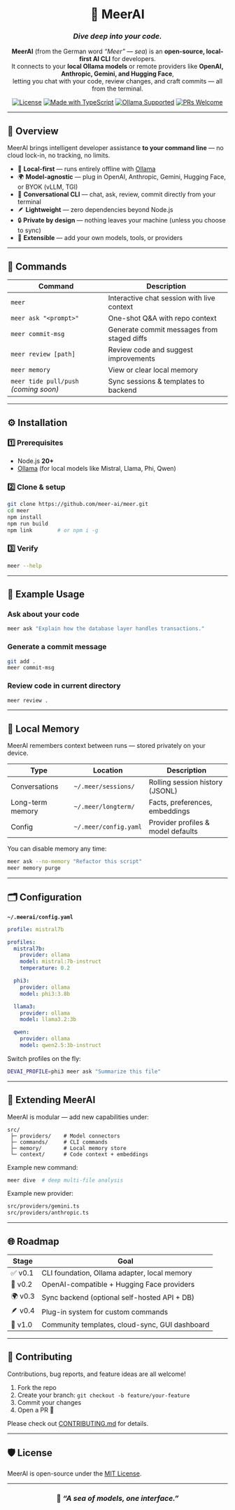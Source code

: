 <div align="center">

# 🌊 **MeerAI**
### _Dive deep into your code._

**MeerAI** (from the German word _“Meer”_ — *sea*) is an **open-source, local-first AI CLI** for developers.  
It connects to your **local Ollama models** or remote providers like **OpenAI, Anthropic, Gemini, and Hugging Face**,  
letting you chat with your code, review changes, and craft commits — all from the terminal.

[![License](https://img.shields.io/github/license/meerai/meer)](LICENSE)
[![Made with TypeScript](https://img.shields.io/badge/made%20with-TypeScript-blue.svg)](https://www.typescriptlang.org/)
[![Ollama Supported](https://img.shields.io/badge/Ollama-Supported-green.svg)](https://ollama.ai)
[![PRs Welcome](https://img.shields.io/badge/PRs-welcome-brightgreen.svg)](CONTRIBUTING.md)

</div>

---

## 🚀 Overview

MeerAI brings intelligent developer assistance **to your command line** — no cloud lock-in, no tracking, no limits.

- 🧠 **Local-first** — runs entirely offline with [Ollama](https://ollama.ai)
- 🌍 **Model-agnostic** — plug in OpenAI, Anthropic, Gemini, Hugging Face, or BYOK (vLLM, TGI)
- 💬 **Conversational CLI** — chat, ask, review, commit directly from your terminal
- 🪶 **Lightweight** — zero dependencies beyond Node.js
- 🔒 **Private by design** — nothing leaves your machine (unless you choose to sync)
- 🧩 **Extensible** — add your own models, tools, or providers

---

## 🧭 Commands

| Command | Description |
|----------|-------------|
| `meer` | Interactive chat session with live context |
| `meer ask "<prompt>"` | One-shot Q&A with repo context |
| `meer commit-msg` | Generate commit messages from staged diffs |
| `meer review [path]` | Review code and suggest improvements |
| `meer memory` | View or clear local memory |
| `meer tide pull/push` _(coming soon)_ | Sync sessions & templates to backend |

---

## ⚙️ Installation

### 1️⃣ Prerequisites
- Node.js **20+**
- [Ollama](https://ollama.ai) (for local models like Mistral, Llama, Phi, Qwen)

### 2️⃣ Clone & setup
```bash
git clone https://github.com/meer-ai/meer.git
cd meer
npm install
npm run build
npm link        # or npm i -g
````

### 3️⃣ Verify

```bash
meer --help
```

---

## 🌊 Example Usage

### Ask about your code

```bash
meer ask "Explain how the database layer handles transactions."
```

### Generate a commit message

```bash
git add .
meer commit-msg
```

### Review code in current directory

```bash
meer review .
```

---

## 🧠 Local Memory

MeerAI remembers context between runs — stored privately on your device.

| Type             | Location                | Description                        |
| ---------------- | ----------------------- | ---------------------------------- |
| Conversations    | `~/.meer/sessions/`   | Rolling session history (JSONL)    |
| Long-term memory | `~/.meer/longterm/`   | Facts, preferences, embeddings     |
| Config           | `~/.meer/config.yaml` | Provider profiles & model defaults |

You can disable memory any time:

```bash
meer ask --no-memory "Refactor this script"
meer memory purge
```

---

## 🗂️ Configuration

**`~/.meerai/config.yaml`**

```yaml
profile: mistral7b

profiles:
  mistral7b:
    provider: ollama
    model: mistral:7b-instruct
    temperature: 0.2

  phi3:
    provider: ollama
    model: phi3:3.8b

  llama3:
    provider: ollama
    model: llama3.2:3b

  qwen:
    provider: ollama
    model: qwen2.5:3b-instruct
```

Switch profiles on the fly:

```bash
DEVAI_PROFILE=phi3 meer ask "Summarize this file"
```

---

## 🧩 Extending MeerAI

MeerAI is modular — add new capabilities under:

```
src/
 ├─ providers/    # Model connectors
 ├─ commands/     # CLI commands
 ├─ memory/       # Local memory store
 └─ context/      # Code context + embeddings
```

Example new command:

```bash
meer dive  # deep multi-file analysis
```

Example new provider:

```bash
src/providers/gemini.ts
src/providers/anthropic.ts
```

---

## 🌐 Roadmap

| Stage   | Goal                                           |
| ------- | ---------------------------------------------- |
| ✅ v0.1  | CLI foundation, Ollama adapter, local memory   |
| 🧩 v0.2 | OpenAI-compatible + Hugging Face providers     |
| 🌍 v0.3 | Sync backend (optional self-hosted API + DB)   |
| 🪶 v0.4 | Plug-in system for custom commands             |
| 🌅 v1.0 | Community templates, cloud-sync, GUI dashboard |

---

## 🤝 Contributing

Contributions, bug reports, and feature ideas are all welcome!

1. Fork the repo
2. Create your branch: `git checkout -b feature/your-feature`
3. Commit your changes
4. Open a PR 🎉

Please check out [CONTRIBUTING.md](CONTRIBUTING.md) for details.

---

## 🛡️ License

MeerAI is open-source under the [MIT License](LICENSE).

---

<div align="center">

### 🌊 *“A sea of models, one interface.”*

</div>

